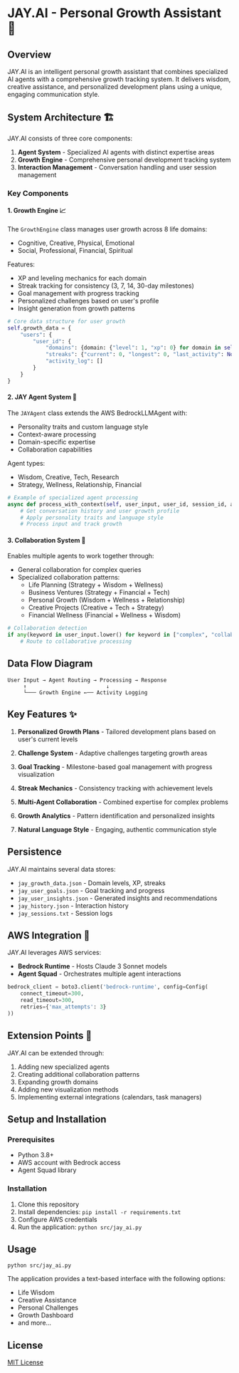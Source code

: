 # JAY.AI - Personal Growth Assistant 🚀

## Overview
JAY.AI is an intelligent personal growth assistant that combines specialized AI agents with a comprehensive growth tracking system. It delivers wisdom, creative assistance, and personalized development plans using a unique, engaging communication style.

## System Architecture 🏗️

JAY.AI consists of three core components:

1. **Agent System** - Specialized AI agents with distinct expertise areas
2. **Growth Engine** - Comprehensive personal development tracking system
3. **Interaction Management** - Conversation handling and user session management

### Key Components

#### 1. Growth Engine 📈

The `GrowthEngine` class manages user growth across 8 life domains:
- Cognitive, Creative, Physical, Emotional
- Social, Professional, Financial, Spiritual

Features:
- XP and leveling mechanics for each domain
- Streak tracking for consistency (3, 7, 14, 30-day milestones)
- Goal management with progress tracking
- Personalized challenges based on user's profile
- Insight generation from growth patterns

```python
# Core data structure for user growth
self.growth_data = {
    "users": {
        "user_id": {
            "domains": {domain: {"level": 1, "xp": 0} for domain in self.growth_domains},
            "streaks": {"current": 0, "longest": 0, "last_activity": None},
            "activity_log": []
        }
    }
}
```

#### 2. JAY Agent System 🤖

The `JAYAgent` class extends the AWS BedrockLLMAgent with:
- Personality traits and custom language style
- Context-aware processing
- Domain-specific expertise
- Collaboration capabilities

Agent types:
- Wisdom, Creative, Tech, Research
- Strategy, Wellness, Relationship, Financial

```python
# Example of specialized agent processing
async def process_with_context(self, user_input, user_id, session_id, agent_type):
    # Get conversation history and user growth profile
    # Apply personality traits and language style
    # Process input and track growth
```

#### 3. Collaboration System 🤝

Enables multiple agents to work together through:
- General collaboration for complex queries
- Specialized collaboration patterns:
  - Life Planning (Strategy + Wisdom + Wellness)
  - Business Ventures (Strategy + Financial + Tech)
  - Personal Growth (Wisdom + Wellness + Relationship)
  - Creative Projects (Creative + Tech + Strategy)
  - Financial Wellness (Financial + Wellness + Wisdom)

```python
# Collaboration detection
if any(keyword in user_input.lower() for keyword in ["complex", "collaborate", "team"]):
    # Route to collaborative processing
```

## Data Flow Diagram

```
User Input → Agent Routing → Processing → Response
     ↑                         ↓
     └─── Growth Engine ←── Activity Logging
```

## Key Features ✨

1. **Personalized Growth Plans** - Tailored development plans based on user's current levels

2. **Challenge System** - Adaptive challenges targeting growth areas

3. **Goal Tracking** - Milestone-based goal management with progress visualization

4. **Streak Mechanics** - Consistency tracking with achievement levels

5. **Multi-Agent Collaboration** - Combined expertise for complex problems

6. **Growth Analytics** - Pattern identification and personalized insights

7. **Natural Language Style** - Engaging, authentic communication style

## Persistence

JAY.AI maintains several data stores:
- `jay_growth_data.json` - Domain levels, XP, streaks
- `jay_user_goals.json` - Goal tracking and progress
- `jay_user_insights.json` - Generated insights and recommendations
- `jay_history.json` - Interaction history
- `jay_sessions.txt` - Session logs

## AWS Integration 🔄

JAY.AI leverages AWS services:
- **Bedrock Runtime** - Hosts Claude 3 Sonnet models
- **Agent Squad** - Orchestrates multiple agent interactions

```python
bedrock_client = boto3.client('bedrock-runtime', config=Config(
    connect_timeout=300,
    read_timeout=300,
    retries={'max_attempts': 3}
))
```

## Extension Points 🔌

JAY.AI can be extended through:
1. Adding new specialized agents
2. Creating additional collaboration patterns
3. Expanding growth domains
4. Adding new visualization methods
5. Implementing external integrations (calendars, task managers)

## Setup and Installation

### Prerequisites
- Python 3.8+
- AWS account with Bedrock access
- Agent Squad library

### Installation
1. Clone this repository
2. Install dependencies: `pip install -r requirements.txt`
3. Configure AWS credentials
4. Run the application: `python src/jay_ai.py`

## Usage

```
python src/jay_ai.py
```

The application provides a text-based interface with the following options:
- Life Wisdom
- Creative Assistance
- Personal Challenges
- Growth Dashboard
- and more...

## License
[MIT License](LICENSE) 